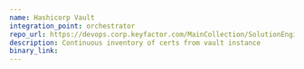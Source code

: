 ```yaml
---
name: Hashicorp Vault
integration_point: orchestrator
repo_url: https://devops.corp.keyfactor.com/MainCollection/SolutionEngineering/_git/anygateway-godaddy
description: Continuous inventory of certs from vault instance
binary_link:
---
```

